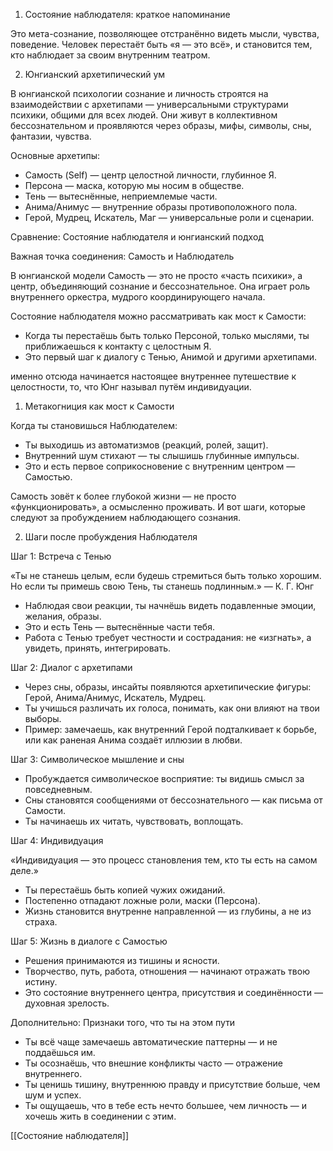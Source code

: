   

1. Состояние наблюдателя: краткое напоминание

  

  

Это мета-сознание, позволяющее отстранённо видеть мысли, чувства, поведение. Человек перестаёт быть «я — это всё», и становится тем, кто наблюдает за своим внутренним театром.

  

  

  

  

2. Юнгианский архетипический ум

  

  

В юнгианской психологии сознание и личность строятся на взаимодействии с архетипами — универсальными структурами психики, общими для всех людей. Они живут в коллективном бессознательном и проявляются через образы, мифы, символы, сны, фантазии, чувства.

  

  

Основные архетипы:

  

  

- Самость (Self) — центр целостной личности, глубинное Я.
- Персона — маска, которую мы носим в обществе.
- Тень — вытеснённые, неприемлемые части.
- Анима/Анимус — внутренние образы противоположного пола.
- Герой, Мудрец, Искатель, Маг — универсальные роли и сценарии.

  

  

  

  

  

Сравнение: Состояние наблюдателя и юнгианский подход

  

Важная точка соединения: Самость и Наблюдатель

  

  

В юнгианской модели Самость — это не просто «часть психики», а центр, объединяющий сознание и бессознательное. Она играет роль внутреннего оркестра, мудрого координирующего начала.

  

Состояние наблюдателя можно рассматривать как мост к Самости:

  

- Когда ты перестаёшь быть только Персоной, только мыслями, ты приближаешься к контакту с целостным Я.
- Это первый шаг к диалогу с Тенью, Анимой и другими архетипами.

именно отсюда начинается настоящее внутреннее путешествие к целостности, то, что Юнг называл путём индивидуации.

  

  

  

  

1. Метакогниция как мост к Самости

  

  

Когда ты становишься Наблюдателем:

  

- Ты выходишь из автоматизмов (реакций, ролей, защит).
- Внутренний шум стихают — ты слышишь глубинные импульсы.
- Это и есть первое соприкосновение с внутренним центром — Самостью.

  

  

Самость зовёт к более глубокой жизни — не просто «функционировать», а осмысленно проживать. И вот шаги, которые следуют за пробуждением наблюдающего сознания.

  

  

  

  

2. Шаги после пробуждения Наблюдателя

  

  

  

Шаг 1: Встреча с Тенью

  

  

«Ты не станешь целым, если будешь стремиться быть только хорошим. Но если ты примешь свою Тень, ты станешь подлинным.» — К. Г. Юнг

  

  

- Наблюдая свои реакции, ты начнёшь видеть подавленные эмоции, желания, образы.
- Это и есть Тень — вытеснённые части тебя.
- Работа с Тенью требует честности и сострадания: не «изгнать», а увидеть, принять, интегрировать.

  

  

  

Шаг 2: Диалог с архетипами

  

  

- Через сны, образы, инсайты появляются архетипические фигуры: Герой, Анима/Анимус, Искатель, Мудрец.
- Ты учишься различать их голоса, понимать, как они влияют на твои выборы.
- Пример: замечаешь, как внутренний Герой подталкивает к борьбе, или как раненая Анима создаёт иллюзии в любви.

  

  

  

Шаг 3: Символическое мышление и сны

  

  

- Пробуждается символическое восприятие: ты видишь смысл за повседневным.
- Сны становятся сообщениями от бессознательного — как письма от Самости.
- Ты начинаешь их читать, чувствовать, воплощать.

  

  

  

Шаг 4: Индивидуация

  

  

«Индивидуация — это процесс становления тем, кто ты есть на самом деле.»

  

  

- Ты перестаёшь быть копией чужих ожиданий.
- Постепенно отпадают ложные роли, маски (Персона).
- Жизнь становится внутренне направленной — из глубины, а не из страха.

  

  

  

Шаг 5: Жизнь в диалоге с Самостью

  

  

- Решения принимаются из тишины и ясности.
- Творчество, путь, работа, отношения — начинают отражать твою истину.
- Это состояние внутреннего центра, присутствия и соединённости — духовная зрелость.

  

  

  

  

  

Дополнительно: Признаки того, что ты на этом пути

  

  

- Ты всё чаще замечаешь автоматические паттерны — и не поддаёшься им.
- Ты осознаёшь, что внешние конфликты часто — отражение внутреннего.
- Ты ценишь тишину, внутреннюю правду и присутствие больше, чем шум и успех.
- Ты ощущаешь, что в тебе есть нечто большее, чем личность — и хочешь жить в соединении с этим.

[[Состояние наблюдателя]]